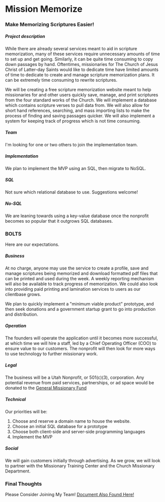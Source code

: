 # Mission Memorize

### Make Memorizing Scriptures Easier!

##### Project description

While there are already several services meant to aid in scripture memorization, many of these services require unnecessary amounts of time to set up and get going.  Similarly, it can be quite time consuming to copy down passages by hand.  Oftentimes, missionaries for The Church of Jesus Christ of Latter-day Saints would like to dedicate time have limited amounts of time to dedicate to create and manage scripture memorization plans.  It can be extremely time consuming to rewrite scriptures.

We will be creating a free scripture memorization website meant to help missionaries for and other users quickly save, manage, and print scriptures from the four standard works of the Church.  We will implement a database which contains scripture verses to pull data from.  We will also allow for short hand references, searching, and mass importing lists to make the process of finding and saving passages quicker. We will also implement a system for keeping track of progress which is not time consuming.

##### Team
I'm looking for one or two others to join the implementation team.

##### Implementation
We plan to implement the MVP using an SQL, then migrate to NoSQL.

##### SQL
Not sure which relational database to use. Suggestions welcome!

##### No-SQL
We are leaning towards using a key-value database once the nonprofit becomes so popular that it outgrows SQL databases.

### BOLTS
Here are our expectations.

##### Business
At no charge, anyone may use the service to create a profile, save and manage scriptures being memorized and download formatted pdf files that can be printed and used during the week.  A weekly reporting mechanism will also be available to track progress of memorization.
We could also look into providing paid printing and lamination services to users as our clientbase grows.

We plan to quickly implement a "minimum viable product" prototype, and then seek donations and a government startup grant to go into production and distribution.

##### Operation
The founders will operate the application until it becomes more successful, at which time we will hire a staff, led by a Chief Operating Officer (COO) to ensure value to our customers.  The nonprofit will then look for more ways to use technology to further missionary work.

##### Legal
The business will be a Utah Nonprofit, or 501(c)(3), corporation.  Any potential revenue from paid services, partnerships, or ad space would be donated to the [General Missionary Fund](https://philanthropies.churchofjesuschrist.org/missionary)


##### Technical
Our priorities will be:
1. Choose and reserve a domain name to house the website.
2. Choose an initial SQL database for a prototype
3. Choose both client-side and server-side programming languages
4. Implement the MVP


##### Social
We will gain customers initially through advertising.  As we grow, we will look to partner with the Missionary Training Center and the Church Missionary Department.

### Final Thoughts
Please Consider Joining My Team! [Document Also Found Here!](https://docs.google.com/document/d/16eae4M3wie8OWqitwOnH6zMvAr0P9lTOFWCDjdwaKy0/edit?usp=sharing)


